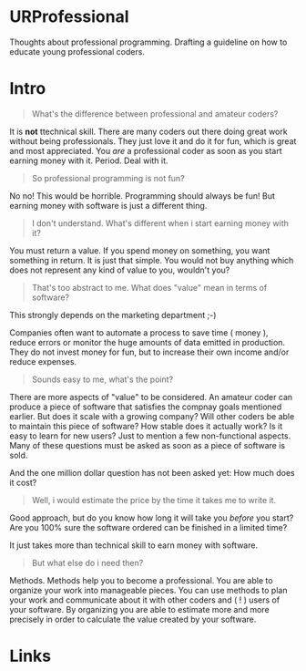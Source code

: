 # URProfessional

Thoughts about professional programming. Drafting a guideline on how to educate young professional coders.

# Intro

> What's the difference between professional and amateur coders?

It is **not** ttechnical skill. There are many coders out there doing great work without being professionals. They just love it and do it for fun, which is great and most appreciated. You *are* a professional coder as soon as you start earning money with it. Period. Deal with it.

> So professional programming is not fun?

No no! This would be horrible. Programming should always be fun! But earning money with software is just a different thing.

> I don't understand. What's different when i start earning money with it?

You must return a value. If you spend money on something, you want something in return. It is just that simple. You would not buy anything which does not represent any kind of value to you, wouldn't you?

> That's too abstract to me. What does "value" mean in terms of software?

This strongly depends on the marketing department ;-)

Companies often want to automate a process to save time ( money ), reduce errors or monitor the huge amounts of data emitted in production. They do not invest money for fun, but to increase their own income and/or reduce expenses.

> Sounds easy to me, what's the point?

There are more aspects of "value" to be considered. An amateur coder can produce a piece of software that satisfies the compnay goals mentioned earlier. But does it scale with a growing company? Will other coders be able to maintain this piece of software? How stable does it actually work? Is it easy to learn for new users? Just to mention a few non-functional aspects. Many of these questions must be asked as soon as a piece of software is sold.

And the one million dollar question has not been asked yet: How much does it cost?

> Well, i would estimate the price by the time it takes me to write it.

Good approach, but do you know how long it will take you *before* you start? Are you 100% sure the software ordered can be finished in a limited time?

It just takes more than technical skill to earn money with software.

> But what else do i need then?

Methods. Methods help you to become a professional. You are able to organize your work into manageable pieces. You can use methods to plan your work and communicate about it with other coders and ( ! ) users of your software. By organizing you are able to estimate more and more precisely in order to calculate the value created by your software.


# Links

